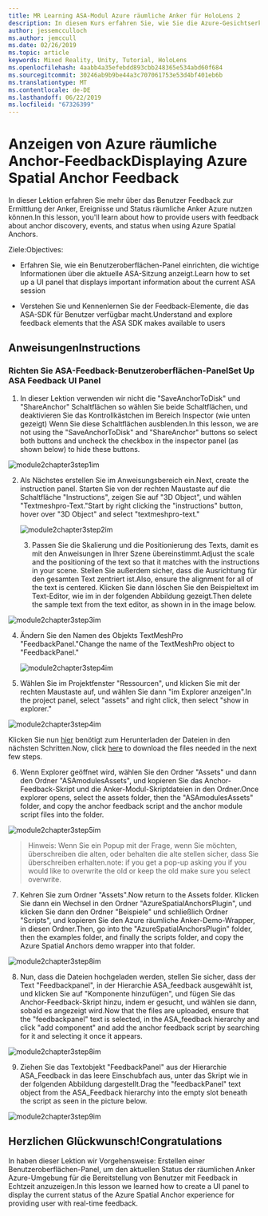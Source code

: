 ```yaml
---
title: MR Learning ASA-Modul Azure räumliche Anker für HoloLens 2
description: In diesem Kurs erfahren Sie, wie Sie die Azure-Gesichtserkennung in einer Mixed Reality-Anwendung implementieren.
author: jessemcculloch
ms.author: jemccull
ms.date: 02/26/2019
ms.topic: article
keywords: Mixed Reality, Unity, Tutorial, HoloLens
ms.openlocfilehash: 4aabb4a35efebdd893cbb248365e534abd60f684
ms.sourcegitcommit: 30246ab9b9be44a3c707061753e53d4bf401eb6b
ms.translationtype: MT
ms.contentlocale: de-DE
ms.lasthandoff: 06/22/2019
ms.locfileid: "67326399"
---
```

# <a name="displaying-azure-spatial-anchor-feedback"></a><span data-ttu-id="a804f-104">Anzeigen von Azure räumliche Anchor-Feedback</span><span class="sxs-lookup"><span data-stu-id="a804f-104">Displaying Azure Spatial Anchor Feedback</span></span>

<span data-ttu-id="a804f-105">In dieser Lektion erfahren Sie mehr über das Benutzer Feedback zur Ermittlung der Anker, Ereignisse und Status räumliche Anker Azure nutzen können.</span><span class="sxs-lookup"><span data-stu-id="a804f-105">In this lesson, you'll learn about how to provide users with feedback about anchor discovery, events, and status when using Azure Spatial Anchors.</span></span>

<span data-ttu-id="a804f-106">Ziele:</span><span class="sxs-lookup"><span data-stu-id="a804f-106">Objectives:</span></span>

* <span data-ttu-id="a804f-107">Erfahren Sie, wie ein Benutzeroberflächen-Panel einrichten, die wichtige Informationen über die aktuelle ASA-Sitzung anzeigt.</span><span class="sxs-lookup"><span data-stu-id="a804f-107">Learn how to set up a UI panel that displays important information about the current ASA session</span></span>

* <span data-ttu-id="a804f-108">Verstehen Sie und Kennenlernen Sie der Feedback-Elemente, die das ASA-SDK für Benutzer verfügbar macht.</span><span class="sxs-lookup"><span data-stu-id="a804f-108">Understand and explore feedback elements that the ASA SDK makes available to users</span></span>

  

## <a name="instructions"></a><span data-ttu-id="a804f-109">Anweisungen</span><span class="sxs-lookup"><span data-stu-id="a804f-109">Instructions</span></span>

### <a name="set-up-asa-feedback-ui-panel"></a><span data-ttu-id="a804f-110">Richten Sie ASA-Feedback-Benutzeroberflächen-Panel</span><span class="sxs-lookup"><span data-stu-id="a804f-110">Set Up ASA Feedback UI Panel</span></span>

1. <span data-ttu-id="a804f-111">In dieser Lektion verwenden wir nicht die "SaveAnchorToDisk" und "ShareAnchor" Schaltflächen so wählen Sie beide Schaltflächen, und deaktivieren Sie das Kontrollkästchen im Bereich Inspector (wie unten gezeigt) Wenn Sie diese Schaltflächen ausblenden.</span><span class="sxs-lookup"><span data-stu-id="a804f-111">In this lesson, we are not using the "SaveAnchorToDisk" and "ShareAnchor" buttons so select both buttons and uncheck the checkbox in the inspector panel (as shown below) to hide these buttons.</span></span>
   

![module2chapter3step1im](images/module2chapter3step1im.PNG)

2. <span data-ttu-id="a804f-113">Als Nächstes erstellen Sie im Anweisungsbereich ein.</span><span class="sxs-lookup"><span data-stu-id="a804f-113">Next, create the instruction panel.</span></span> <span data-ttu-id="a804f-114">Starten Sie von der rechten Maustaste auf die Schaltfläche "Instructions", zeigen Sie auf "3D Object", und wählen "Textmeshpro-Text."</span><span class="sxs-lookup"><span data-stu-id="a804f-114">Start by right clicking the "instructions" button, hover over "3D Object" and select "textmeshpro-text."</span></span>

   

   ![module2chapter3step2im](images/module2chapter3step2im.PNG)

   3. <span data-ttu-id="a804f-116">Passen Sie die Skalierung und die Positionierung des Texts, damit es mit den Anweisungen in Ihrer Szene übereinstimmt.</span><span class="sxs-lookup"><span data-stu-id="a804f-116">Adjust the scale and the positioning of the text so that it matches with the instructions in your scene.</span></span> <span data-ttu-id="a804f-117">Stellen Sie außerdem sicher, dass die Ausrichtung für den gesamten Text zentriert ist.</span><span class="sxs-lookup"><span data-stu-id="a804f-117">Also, ensure the alignment for all of the text is centered.</span></span> <span data-ttu-id="a804f-118">Klicken Sie dann löschen Sie den Beispieltext im Text-Editor, wie im in der folgenden Abbildung gezeigt.</span><span class="sxs-lookup"><span data-stu-id="a804f-118">Then delete the sample text from the text editor, as shown in in the image below.</span></span>


![module2chapter3step3im](images/module2chapter3step3im.PNG)

4. <span data-ttu-id="a804f-120">Ändern Sie den Namen des Objekts TextMeshPro "FeedbackPanel."</span><span class="sxs-lookup"><span data-stu-id="a804f-120">Change the name of the TextMeshPro object to "FeedbackPanel."</span></span>
   
   ![module2chapter3step4im](images/module2chapter3step4im.PNG)
   
5. <span data-ttu-id="a804f-122">Wählen Sie im Projektfenster "Ressourcen", und klicken Sie mit der rechten Maustaste auf, und wählen Sie dann "im Explorer anzeigen".</span><span class="sxs-lookup"><span data-stu-id="a804f-122">In the project panel, select "assets" and right click, then select "show in explorer."</span></span>
   

![module2chapter3step4im](images/module2chapter3step5im.PNG)

<span data-ttu-id="a804f-124">Klicken Sie nun [hier](https://onedrive.live.com/?authkey=%21ABXEC8PvyQu8Qd8&id=5B7335C4342BCB0E%21395636&cid=5B7335C4342BCB0E) benötigt zum Herunterladen der Dateien in den nächsten Schritten.</span><span class="sxs-lookup"><span data-stu-id="a804f-124">Now, click [here](https://onedrive.live.com/?authkey=%21ABXEC8PvyQu8Qd8&id=5B7335C4342BCB0E%21395636&cid=5B7335C4342BCB0E) to download the files needed in the next few steps.</span></span>

6. <span data-ttu-id="a804f-125">Wenn Explorer geöffnet wird, wählen Sie den Ordner "Assets" und dann den Ordner "ASAmodulesAssets", und kopieren Sie das Anchor-Feedback-Skript und die Anker-Modul-Skriptdateien in den Ordner.</span><span class="sxs-lookup"><span data-stu-id="a804f-125">Once explorer opens, select the assets folder, then the "ASAmodulesAssets" folder, and copy the anchor feedback script and the anchor module script files into the folder.</span></span> 
   

![module2chapter3step5im](images/module2chapter3step6im.PNG)

> <span data-ttu-id="a804f-127">Hinweis: Wenn Sie ein Popup mit der Frage, wenn Sie möchten, überschreiben die alten, oder behalten die alte stellen sicher, dass Sie überschreiben erhalten.</span><span class="sxs-lookup"><span data-stu-id="a804f-127">note: if you get a pop-up asking you if you would like to overwrite the old or keep the old make sure you select overwrite.</span></span>

7. <span data-ttu-id="a804f-128">Kehren Sie zum Ordner "Assets".</span><span class="sxs-lookup"><span data-stu-id="a804f-128">Now return to the Assets folder.</span></span> <span data-ttu-id="a804f-129">Klicken Sie dann ein Wechsel in den Ordner "AzureSpatialAnchorsPlugin", und klicken Sie dann den Ordner "Beispiele" und schließlich Ordner "Scripts", und kopieren Sie den Azure räumliche Anker-Demo-Wrapper, in diesen Ordner.</span><span class="sxs-lookup"><span data-stu-id="a804f-129">Then, go into the "AzureSpatialAnchorsPlugin" folder, then the examples folder, and finally the scripts folder, and copy the Azure Spatial Anchors demo wrapper into that folder.</span></span> 
   

![module2chapter3step8im](images/module2chapter3step7im.PNG)

8. <span data-ttu-id="a804f-131">Nun, dass die Dateien hochgeladen werden, stellen Sie sicher, dass der Text "Feedbackpanel", in der Hierarchie ASA_feedback ausgewählt ist, und klicken Sie auf "Komponente hinzufügen", und fügen Sie das Anchor-Feedback-Skript hinzu, indem er gesucht, und wählen sie dann, sobald es angezeigt wird.</span><span class="sxs-lookup"><span data-stu-id="a804f-131">Now that the files are uploaded, ensure that the "feedbackpanel" text is selected, in the ASA_feedback hierarchy and click "add component" and add the anchor feedback script by searching for it and selecting it once it appears.</span></span> 
   
   

![module2chapter3step8im](images/module2chapter3step8im.PNG)

9. <span data-ttu-id="a804f-133">Ziehen Sie das Textobjekt "FeedbackPanel" aus der Hierarchie ASA_Feedback in das leere Einschubfach aus, unter das Skript wie in der folgenden Abbildung dargestellt.</span><span class="sxs-lookup"><span data-stu-id="a804f-133">Drag the "feedbackPanel" text object from the ASA_Feedback hierarchy into the empty slot beneath the script as seen in the picture below.</span></span> 
   

![module2chapter3step9im](images/module2chapter3step9im.PNG)

   

## <a name="congratulations"></a><span data-ttu-id="a804f-135">Herzlichen Glückwunsch!</span><span class="sxs-lookup"><span data-stu-id="a804f-135">Congratulations</span></span>

<span data-ttu-id="a804f-136">In haben dieser Lektion wir Vorgehensweise: Erstellen einer Benutzeroberflächen-Panel, um den aktuellen Status der räumlichen Anker Azure-Umgebung für die Bereitstellung von Benutzer mit Feedback in Echtzeit anzuzeigen.</span><span class="sxs-lookup"><span data-stu-id="a804f-136">In this lesson we learned how to create a UI panel to display the current status of the Azure Spatial Anchor experience for providing user with real-time feedback.</span></span>


